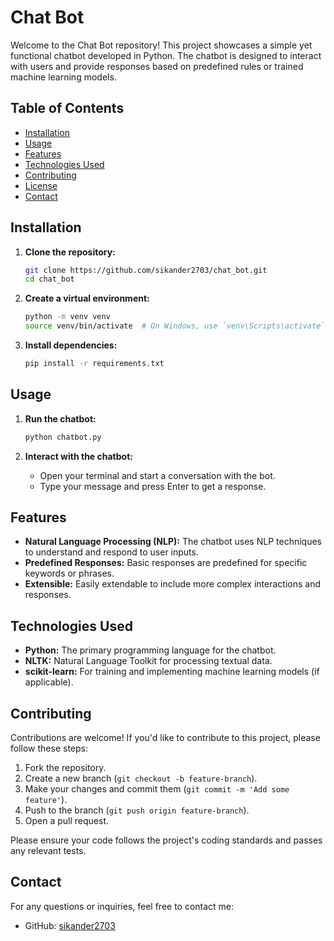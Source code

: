 # Chat Bot

Welcome to the Chat Bot repository! This project showcases a simple yet functional chatbot developed in Python. The chatbot is designed to interact with users and provide responses based on predefined rules or trained machine learning models.

## Table of Contents

- [Installation](#installation)
- [Usage](#usage)
- [Features](#features)
- [Technologies Used](#technologies-used)
- [Contributing](#contributing)
- [License](#license)
- [Contact](#contact)

## Installation

1. **Clone the repository:**

    ```bash
    git clone https://github.com/sikander2703/chat_bot.git
    cd chat_bot
    ```

2. **Create a virtual environment:**

    ```bash
    python -m venv venv
    source venv/bin/activate  # On Windows, use `venv\Scripts\activate`
    ```

3. **Install dependencies:**

    ```bash
    pip install -r requirements.txt
    ```

## Usage

1. **Run the chatbot:**

    ```bash
    python chatbot.py
    ```

2. **Interact with the chatbot:**

    - Open your terminal and start a conversation with the bot.
    - Type your message and press Enter to get a response.

## Features

- **Natural Language Processing (NLP):** The chatbot uses NLP techniques to understand and respond to user inputs.
- **Predefined Responses:** Basic responses are predefined for specific keywords or phrases.
- **Extensible:** Easily extendable to include more complex interactions and responses.

## Technologies Used

- **Python:** The primary programming language for the chatbot.
- **NLTK:** Natural Language Toolkit for processing textual data.
- **scikit-learn:** For training and implementing machine learning models (if applicable).

## Contributing

Contributions are welcome! If you'd like to contribute to this project, please follow these steps:

1. Fork the repository.
2. Create a new branch (`git checkout -b feature-branch`).
3. Make your changes and commit them (`git commit -m 'Add some feature'`).
4. Push to the branch (`git push origin feature-branch`).
5. Open a pull request.

Please ensure your code follows the project's coding standards and passes any relevant tests.

## Contact

For any questions or inquiries, feel free to contact me:

- GitHub: [sikander2703](https://github.com/sikander2703)
